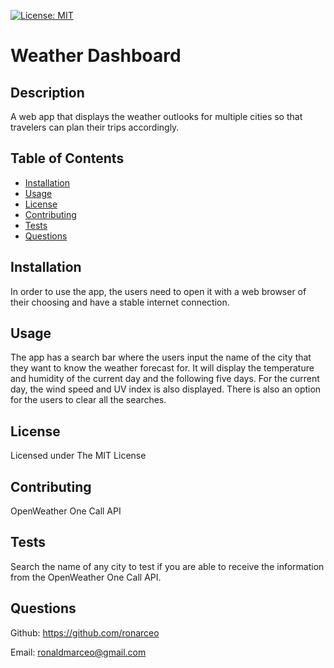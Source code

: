 [![License: MIT](https://img.shields.io/badge/License-MIT-yellow.svg)](https://opensource.org/licenses/MIT)

# Weather Dashboard
            
## Description
A web app that displays the weather outlooks for multiple cities so that travelers can plan their trips accordingly.

## Table of Contents
* [Installation](#installation)
* [Usage](#usage)
* [License](#license)
* [Contributing](#contributing)
* [Tests](#tests)
* [Questions](#questions)
            
## Installation
In order to use the app, the users need to open it with a web browser of their choosing and have a stable internet connection.
            
## Usage
The app has a search bar where the users input the name of the city that they want to know the weather forecast for. It will display the temperature and humidity of the current day and the following five days. For the current day, the wind speed and UV index is also displayed. There is also an option for the users to clear all the searches.
            
## License
Licensed under The MIT License
            
## Contributing
OpenWeather One Call API
            
## Tests
Search the name of any city to test if you are able to receive the information from the OpenWeather One Call API.
            
## Questions
Github: https://github.com/ronarceo

Email: ronaldmarceo@gmail.com
